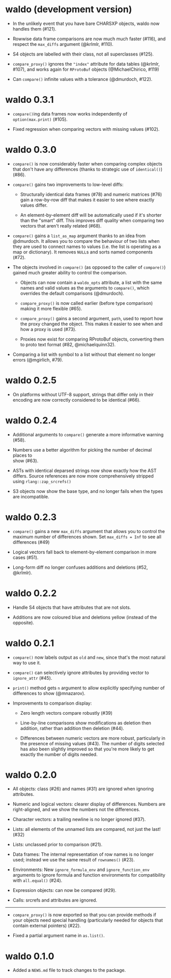 # waldo (development version)

* In the unlikely event that you have bare CHARSXP objects, waldo now
  handles them (#121).

* Rowwise data frame comparisons are now much much faster (#116),
  and respect the `max_diffs` argument (@krlmlr, #110).

* S4 objects are labelled with their class, not all superclasses (#125).

* `compare_proxy()` ignores the `"index"` attribute for data tables 
  (@krlmlr, #107), and works again for `RProtoBuf`  objects 
  (@MichaelChirico, #119)

* Can `compare()` infinite values with a tolerance (@dmurdoch, #122).

# waldo 0.3.1

* `compare()`ing data frames now works independently of `option(max.print)` 
  (#105).

* Fixed regression when comparing vectors with missing values (#102).

# waldo 0.3.0

* `compare()` is now considerably faster when comparing complex objects that 
  don't have any differences (thanks to strategic use of `identical()`) (#86).

* `compare()` gains two improvements to low-level diffs:

    * Structurally identical data frames (#78) and numeric matrices (#76) gain 
      a row-by-row diff that makes it easier to see where exactly values differ.

    * An element-by-element diff will be automatically used if it's shorter than
      the "smart" diff. This improves diff quality when comparing two vectors
      that aren't really related (#68).

* `compare()` gains a `list_as_map` argument thanks to an idea from @dmurdoch.
  It allows you to compare the behaviour of two lists when they are used to 
  connect names to values (i.e. the list is operating as a map or dictionary). 
  It removes `NULL`s and sorts named components (#72).

* The objects involved in `compare()` (as opposed to the caller of `compare()`) 
  gained much greater ability to control the comparison.
  
    * Objects can now contain a `waldo_opts` attribute, a list with the same 
      names and valid values as the arguments to `compare()`, which overrides
      the default comparisons (@dmurdoch).
    
    * `compare_proxy()` is now called earlier (before type comparison) making
      it more flexible (#65).
      
    * `compare_proxy()` gains a second argument, `path`, used to report how the 
      proxy changed the object. This makes it easier to see when and how a proxy 
      is used (#73).

    * Proxies now exist for comparing RProtoBuf objects, converting them to
      proto text format (#82, @michaelquinn32).
    
* Comparing a list with symbol to a list without that element no longer errors
  (@mgirlich, #79).

# waldo 0.2.5

* On platforms without UTF-8 support, strings that differ only in their
  encoding are now correctly considered to be identical (#66). 

# waldo 0.2.4

* Additional arguments to `compare()` generate a more informative warning 
  (#58).

* Numbers use a better algorithm for picking the number of decimal places to  
  show (#63).

* ASTs with identical deparsed strings now show exactly how the AST differs.
  Source references are now more comprehensively stripped using
  `rlang::zap_srcrefs()`

* S3 objects now show the base type, and no longer fails when the types are
  incompatible.

# waldo 0.2.3

* `compare()` gains a new `max_diffs` argument that allows you to control
  the maximum number of differences shown. Set `max_diffs = Inf` to 
  see all differences (#49)

* Logical vectors fall back to element-by-element comparison in more cases 
  (#51).

* Long-form diff no longer confuses additions and deletions (#52, @krlmlr).

# waldo 0.2.2

* Handle S4 objects that have attributes that are not slots.

* Additions are now coloured blue and deletions yellow (instead of the 
  opposite).

# waldo 0.2.1

* `compare()` now labels output as `old` and `new`, since that's the most
  natural way to use it.

* `compare()` can selectively ignore attributes by providing vector to 
  `ignore_attr` (#45).

* `print()` method gets `n` argument to allow explicitly specifying number of 
  differences to show (@mnazarov).

* Improvements to comparison display:

    * Zero length vectors compare robustly (#39)

    * Line-by-line comparisons show modifications as deletion then addition, 
      rather than addition then deletion (#44).

    * Differences between numeric vectors are more robust, particularly in the
      presence of missing values (#43). The number of digits selected has also 
      been slightly improved so that you're more likely to get exactly the 
      number of digits needed.

# waldo 0.2.0

* All objects: class (#26) and names (#31) are ignored when ignoring attributes.

* Numeric and logical vectors: clearer display of differences. Numbers 
  are right-aligned, and we show the numbers not the differences.
  
* Character vectors: a trailing newline is no longer ignored (#37).

* Lists: all elements of the unnamed lists are compared, not just the last! (#32)

* Lists: unclassed prior to comparison (#21).

* Data frames: The internal representation of row names is no longer used; 
  instead we use the same result of `rownames()` (#23).

* Environments: New `ignore_formula_env` and `ignore_function_env` arguments to 
  ignore formula and function environments for compatibility with `all.equal()`
  (#24).

* Expression objects: can now be compared (#29).

* Calls: srcrefs and attributes are ignored.

---

* `compare_proxy()` is now exported so that you can provide methods if your
  objects need special handling (particularly needed for objects that contain
  external pointers) (#22).

* Fixed a partial argument name in `as.list()`.

# waldo 0.1.0

* Added a `NEWS.md` file to track changes to the package.
